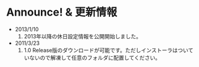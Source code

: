 # Announce! & 更新情報 #
  * 2013/1/10
    1. 2013年以降の休日設定情報を公開開始しました。
  * 2011/3/23
    1. 1.0 Release版のダウンロードが可能です。ただしインストーラはついていないので解凍して任意のフォルダに配置してください。

